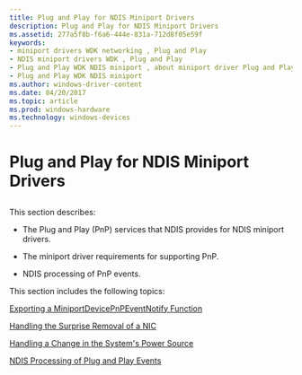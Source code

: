 ```yaml
---
title: Plug and Play for NDIS Miniport Drivers
description: Plug and Play for NDIS Miniport Drivers
ms.assetid: 277a5f8b-f6a6-444e-831a-712d8f05e59f
keywords:
- miniport drivers WDK networking , Plug and Play
- NDIS miniport drivers WDK , Plug and Play
- Plug and Play WDK NDIS miniport , about miniport driver Plug and Play
- Plug and Play WDK NDIS miniport
ms.author: windows-driver-content
ms.date: 04/20/2017
ms.topic: article
ms.prod: windows-hardware
ms.technology: windows-devices
---
```


# Plug and Play for NDIS Miniport Drivers


## <a href="" id="ddk-plug-and-play-for-ndis-miniport-drivers-ng"></a>


This section describes:

-   The Plug and Play (PnP) services that NDIS provides for NDIS miniport drivers.

-   The miniport driver requirements for supporting PnP.

-   NDIS processing of PnP events.

This section includes the following topics:

[Exporting a MiniportDevicePnPEventNotify Function](exporting-a-miniportdevicepnpeventnotify-function.md)

[Handling the Surprise Removal of a NIC](handling-the-surprise-removal-of-a-nic.md)

[Handling a Change in the System's Power Source](handling-a-change-in-the-system-s-power-source.md)

[NDIS Processing of Plug and Play Events](ndis-processing-of-plug-and-play-events.md)

 

 





